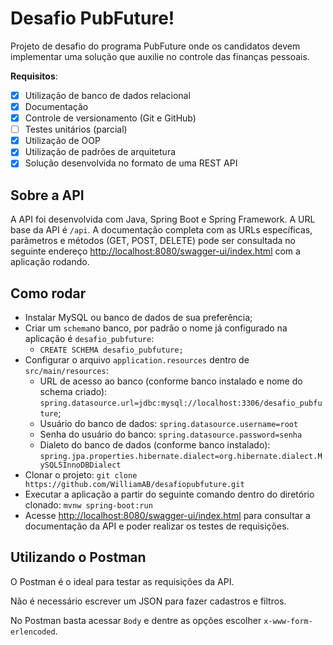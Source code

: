 
# Desafio PubFuture!
Projeto de desafio do programa PubFuture onde os candidatos devem implementar uma solução que auxilie no controle das finanças pessoais. 

**Requisitos**:
 - [x] Utilização de banco de dados relacional
 - [x] Documentação
 - [x] Controle de versionamento (Git e GitHub)
 - [ ] Testes unitários (parcial)
 - [x] Utilização de OOP
 - [x] Utilização de padrões de arquitetura
 - [x] Solução desenvolvida no formato de uma REST API

## Sobre a API

A API foi desenvolvida com Java, Spring Boot e Spring Framework. A URL base da API é `/api`.
A documentação completa com as URLs específicas, parâmetros e métodos (GET, POST, DELETE) pode ser consultada no seguinte endereço [http://localhost:8080/swagger-ui/index.html](http://localhost:8080/swagger-ui/index.html) com a aplicação rodando.

## Como rodar
 - Instalar MySQL ou banco de dados de sua preferência;
 - Criar um `schema`no banco, por padrão o nome já configurado na aplicação é `desafio_pubfuture`:
	 - `CREATE SCHEMA desafio_pubfuture;`
 - Configurar o arquivo `application.resources` dentro de `src/main/resources`:
	 - URL de acesso ao banco (conforme banco instalado e nome do schema criado): `spring.datasource.url=jdbc:mysql://localhost:3306/desafio_pubfuture`;
	 - Usuário do banco de dados: `spring.datasource.username=root`
	 - Senha do usuário do banco: `spring.datasource.password=senha`
	 - Dialeto do banco de dados (conforme banco instalado): `spring.jpa.properties.hibernate.dialect=org.hibernate.dialect.MySQL5InnoDBDialect`
 - Clonar o projeto:
`git clone https://github.com/WilliamAB/desafiopubfuture.git`
 - Executar a aplicação a partir do seguinte comando dentro do diretório clonado:
 `mvnw spring-boot:run`
 - Acesse [http://localhost:8080/swagger-ui/index.html](http://localhost:8080/swagger-ui/index.html) para consultar a documentação da API e poder realizar os testes de requisições.
 
## Utilizando o Postman
O Postman é o ideal para testar as requisições da API.

Não é necessário escrever um JSON para fazer cadastros e filtros.

No Postman basta acessar `Body` e dentre as opções escolher `x-www-form-erlencoded`.